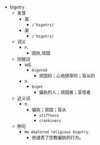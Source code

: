 - bigotry
  - 发音
    - 英
      - `/'bɪgətrɪ/`
    - 美
      - `/'bɪɡətri/`
  - 词义
    - n.
      - 固执,顽固
  - 同根词
    - adj.
      - `bigoted`
        - 顽固的；心地狭窄的；盲从的
    - n.
      - `bigot`
        - 偏执的人；顽固者；盲信者
  - 近义词
    - n.
      - 偏执；顽固；盲从
        - `stiffness`
        - `crankiness`
  - 例句
    - `He deplored religious bigotry.`
      - 他谴责了宗教偏执的行为。

